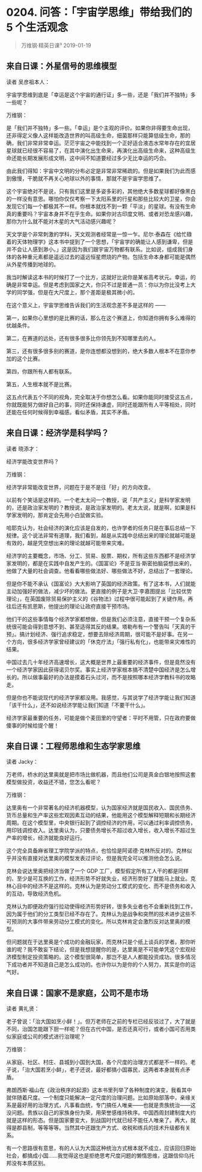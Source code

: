 # 0204. 问答：「宇宙学思维」带给我们的 5 个生活观念
> 万维钢·精英日课³
2019-01-19

## 来自日课：外星信号的思维模型

读者 吴彦祖本人：

宇宙学思维到底是「幸运是这个宇宙的通行证」多一些，还是「我们并不独特」多一些呢？

万维钢：

是「我们并不独特」多一些。「幸运」是个主观的评价。如果你非得要生命出现，还非得定义像人这样能改造世界的叫高级生命，细菌那样只能算低级生命，那的确，我们非常非常幸运。茫茫宇宙之中能找到一个正好适合液态水常年存在的宜居星球就已经很不容易了，在其中演化出生命来，再演化出高级生命来，这种高级生命还能长期发展形成文明，这中间不知道要经过多少无比幸运的巧合。

由此我们得知：宇宙中文明的分布必定是非常非常稀疏的。但是如果我们为此而感到傲慢，干脆就不再关心地球以外的事情，那就不是宇宙学思维了。

这个宇宙绝对不是说，只有我们这里是多姿多彩的，其他绝大多数星球都好像黑白的一样没有意思。哪怕你仅仅考察一下太阳系里的行星和那些比较大的卫星，你会发现它们每一个都极其不一样。你根本就找不到一颗「平淡」的星球。有没有生命真的重要吗？宇宙本身并不在乎生命。如果你对古印度文明、或者对恐龙感兴趣，那你为什么就不能对木星的大气活动感兴趣呢？

天文学是个非常刺激的学科，天文观测者经常是一惊一乍。尼尔·泰森在《给忙碌着的天体物理学》这本书中提到了一个思想，「宇宙学的确能让人感到谦卑，但是并不会让人感到渺小。」这是因为我们跟宇宙万物都有联系。比如说，组成我们身体的各种重元素都是遥远过去的遥远恒星燃烧的产物。包括生命本身都可能是偶然从外星传播到地球的。

我当时解读这本书的时候打了一个比方，这就好比说你是某省高考状元。幸运，的确是非常幸运。但是考虑到国家之大，你只不过是普通一员：你以为你比没考上大学的同学强，但是在大尺度上，那个差距是极其微小的。

在这个意义上，宇宙学思维告诉我们的生活观念差不多是这样的 ——

第一，如果你心里想的是比赛的话，那么在这个赛道上，你知道你拥有多么难得的优越条件。

第二，在赛道的远处，还有很多很多比你领先到不知哪里去的人。

第三，还有很多很多别的赛道，是你连想都没想到的，绝大多数人根本不在意你参加的这个比赛。

第四，你跟所有人都有联系。

第五，人生根本就不是比赛。

这五点代表五个不同的视角，完全取决于你想怎么看。如果你能同时接受这五点，你就既能努力做好自己的事，同时还保持谦虚，同时还能跟所有人平等相处，同时还能在任何时候得到幸福感。看似矛盾，其实不矛盾。

## 来自日课：经济学是科学吗？

读者 晓添才：

经济学能改变世界吗？

万维钢：

经济学非常能改变世界，问题在于是不是往「好」的方向改变。

以前有个笑话是这样的。一个老太太问一个教授，说「共产主义」是科学家发明的，还是政治家发明的？教授说，是政治家发明的。老太太说，就是啊，如果是科学家发明的，那肯定会先用小白鼠做实验。

哈耶克认为，社会经济的演化应该是自发的，也许学者的任务只是在事后总结一下规律。这个说法非常有道理，我们看到，越是从实践中总结出来的理论就越可能是有效的，越是凭空想出来的理论就越可能带来灾难。

经济学的主要概念，市场、分工、贸易、股票、期权，所有这些东西都不是经济学家发明的，都是在实践中自发产生的。《国富论》不是亚当·斯密拍脑袋想出来的，他做了大量的社会调查。他看看哪些做法好、哪些做法不好，总结出了一套理论。

但是你不能不承认《国富论》大大影响了英国的经济政策。有了这本书，人们就能主动加强好的做法，减少坏的做法。更直接的例子是大卫·李嘉图提出「比较优势理论」，在英国废除贸易保护主义的《谷物法》过程中很可能起到了关键作用。再往后还有凯恩斯，他提出的理论让政府直接干预市场。

他们干的这些事情每个经济学家都想做，但是我们必须注意，直接干预一个复杂系统很可能会得到意想不到、甚至适得其反的结果。塔勒布有一个警告叫「天真的干预」。搞计划经济、强行追求稳定，想要去除经济周期，很可能不是好事。在另一个方向，很多经济学家曾经建议的「休克疗法」「强行私有化」，也能带来灾难性的结果。

中国过去几十年经济高速增长，这大概是世界上最重要的经济事件，但是竟然没有一个经济学家因此获得诺贝尔奖。事实上经济学家根本搞不清楚中国经济是怎么增长的。所以做事最好的办法是摸着石头过河，而不是按照哪本经济学教科书的攻略走。

但是你也不能说现代的经济学家都没用。我感觉，与其说学了经济学能让我们知道「该干什么」，还不如说经济学能让我们知道「不要干什么」。

经济学家最重要的任务，可能是做个麦田里的守望者：平时不用管，只在政府要做傻事的时候给提个醒！

## 来自日课：工程师思维和生态学家思维

读者 Jacky：

万老师，桥水的达里奥就是把市场比做机器，而且他们公司是真金白银地按照这套模型做投资，收益还不错，您怎么看呢？

万维钢：

达里奥有一个非常著名的经济机器模型，认为国家经济就是国民收入、国民债务、货币总量和生产率这些宏观因素互动的结果，他能用这个模型解释短期和长期经济周期。在这个模型里，中央银行起到了调控经济的作用，可以通过利率调控债务，用印钱调控收入。达里奥认为，只要债务增长不超过收入增长，收入增长不超过生产率的增长，经济就能良好运行。

这个完全具备麻省理工学院学派的特点，也恰恰是阿诺德·克林所反对的。克林似乎并没有直接对达里奥的模型发表过评论，但是我完全可以推测他会怎么说。

克林会说达里奥把经济当做了一个 GDP 工厂，模型假定所有工人干的都是同样的、至少是可互换的工作，经济形势不好就失业，经济形势好了就能马上就业。克林心目中的经济不是这样的。克林认为是劳动分工模式的变化、而不是债务和收入的互动，导致经济危机。

克林认为即便政府强行拉动使得经济形势好转，很多失业者也不会重新找到工作，因为属于他们的分工类型已经不存在了。克林认为是战争和突然的技术进步这些不可预测的大事件带来劳动分工模式的变化。所以克林肯定会激烈反对达里奥的模型。

但问题就在于达里奥是个成功的金融玩家，而克林只是个纸上谈兵的学者。那你听谁的呢？我不敢妄下结论，但是我想提醒你的是，达里奥是不可能单凭这个宏观经济模型制定投资策略的。这个模型很简单，那岂不是人人都能投资成功。很多情况下成功者并不知道自己是怎么成功的。也许你以为是你的个人努力，其实是你的运气好。

## 来自日课：国家不是家庭，公司不是市场

读者 黄礼贤：

老子曾说：「治大国如烹小鲜！」。但万老师在之前的专栏已经反驳过了，大了就是不同，治国怎能跟下厨一样呢？但在古代中国，是否还真可行，或者小国可否用类似家庭或公司的模式进行治理呢？

万维钢：

从家庭、社区、村庄、县城到小国到大国，各个尺度的治理方式都是不一样的。老子说，「治大国若烹小鲜」，老子还说，最好都搞小国寡民，这两者本身就有点矛盾。

弗朗西斯·福山在《政治秩序的起源》这本书里列举了各种制度的演变，我看其中就伴随着尺度。一个制度只能解决一定尺度的治理问题。比如原始部落中，亲缘关系是最好用的治理方式，凡事看血统，专门搞任人唯亲——也就是贵族统治——这没问题。贵族以自己的家族身份为荣，用荣誉感维持秩序。中国西周封建制度大约就是这样的形态。但是国家要变大，到战国时代就已经不能任人唯亲了。再大，就得是郡县制，等等等等。当然其中还跟生产方式、收税和练兵的技术升级都有关系。

有一个思路很有意思，有的人认为大国这种统治方式根本就不成立，应该回归原始社会，都搞成小国……我觉得这也是拒绝思考尺度问题的懒惰思维，这跟信仰乌托邦没有本质区别。


